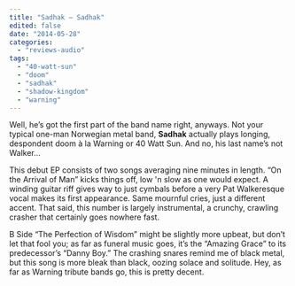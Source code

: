 ```yaml
---
title: "Sadhak – Sadhak"
edited: false
date: "2014-05-28"
categories:
  - "reviews-audio"
tags:
  - "40-watt-sun"
  - "doom"
  - "sadhak"
  - "shadow-kingdom"
  - "warning"
---
```


Well, he’s got the first part of the band name right, anyways. Not your typical one-man Norwegian metal band, **Sadhak** actually plays longing, despondent doom à la Warning or 40 Watt Sun. And no, his last name’s not Walker…

This debut EP consists of two songs averaging nine minutes in length. “On the Arrival of Man” kicks things off, low 'n slow as one would expect. A winding guitar riff gives way to just cymbals before a very Pat Walkeresque vocal makes its first appearance. Same mournful cries, just a different accent. That said, this number is largely instrumental, a crunchy, crawling crasher that certainly goes nowhere fast.

B Side “The Perfection of Wisdom” might be slightly more upbeat, but don’t let that fool you; as far as funeral music goes, it’s the “Amazing Grace” to its predecessor’s “Danny Boy.” The crashing snares remind me of black metal, but this song is more bleak than black, oozing solace and solitude. Hey, as far as Warning tribute bands go, this is pretty decent.
